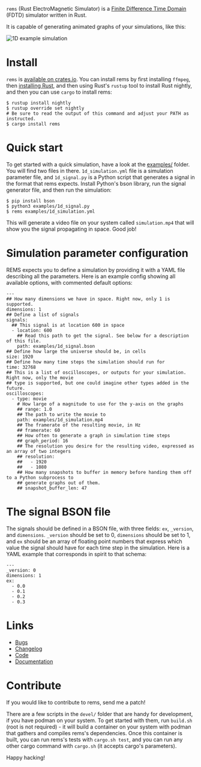 ```rems``` (Rust ElectroMagnetic Simulator) is a
[Finite Difference Time Domain](https://en.wikipedia.org/wiki/Finite-difference_time-domain_method)
(FDTD) simulator written in Rust.

It is capable of generating animated graphs of your simulations, like this:

![1D example simulation](https://user-images.githubusercontent.com/354506/80891137-14c73400-8c90-11ea-8ffb-af5c53f03a3a.gif)


# Install

```rems``` is [available on crates.io](https://crates.io/crates/rems). You can install rems by first
installing ```ffmpeg```, then [installing Rust](https://www.rust-lang.org/tools/install), and then
using Rust's ```rustup``` tool to install Rust nightly, and then you can use ```cargo``` to install
rems:

```
$ rustup install nightly
$ rustup override set nightly
# Be sure to read the output of this command and adjust your PATH as instructed.
$ cargo install rems
```


# Quick start

To get started with a quick simulation, have a look at the
[examples/](https://github.com/bowlofeggs/rems/blob/master/examples) folder. You will find two files
in there. ```1d_simulation.yml``` file is a simulation parameter file, and ```1d_signal.py``` is a
Python script that generates a signal in the format that rems expects. Install Python's bson
library, run the signal generator file, and then run the simulation:

```
$ pip install bson
$ python3 examples/1d_signal.py
$ rems examples/1d_simulation.yml
```

This will generate a video file on your system called ```simulation.mp4``` that will show you the
signal propagating in space. Good job!


# Simulation parameter configuration

REMS expects you to define a simulation by providing it with a YAML file describing all the
parameters. Here is an example config showing all available options, with commented default
options:

```
---
## How many dimensions we have in space. Right now, only 1 is supported.
dimensions: 1
## Define a list of signals
signals:
  ## This signal is at location 600 in space
  - location: 600
    ## Read this path to get the signal. See below for a description of this file.
    path: examples/1d_signal.bson
## Define how large the universe should be, in cells
size: 1920
## Define how many time steps the simulation should run for
time: 32768
## This is a list of oscilloscopes, or outputs for your simulation. Right now, only the movie
## type is supported, but one could imagine other types added in the future.
oscilloscopes:
  - type: movie
    # How large of a magnitude to use for the y-axis on the graphs
    ## range: 1.0
    ## The path to write the movie to
    path: examples/1d_simulation.mp4
    ## The framerate of the resulting movie, in Hz
    ## framerate: 60
    ## How often to generate a graph in simulation time steps
    ## graph_period: 16
    ## The resolution you desire for the resulting video, expressed as an array of two integers
    ## resolution:
    ##   - 1920
    ##   - 1080
    ## How many snapshots to buffer in memory before handing them off to a Python subprocess to
    ## generate graphs out of them.
    ## snapshot_buffer_len: 47
```

# The signal BSON file

The signals should be defined in a BSON file, with three fields: ```ex```, ```_version```, and
```dimensions```. ```_version``` should be set to 0, ```dimensions``` should be set to 1, and
```ex``` should be an array of floating point numbers that express which value the signal
should have for each time step in the simulation. Here is a YAML example that corresponds in
spirit to that schema:

```
---
_version: 0
dimensions: 1
ex:
  - 0.0
  - 0.1
  - 0.2
  - 0.3
```

# Links

* [Bugs](https://github.com/bowlofeggs/rems/issues)
* [Changelog](https://github.com/bowlofeggs/rems/blob/master/CHANGELOG.md)
* [Code](https://github.com/bowlofeggs/rems)
* [Documentation](https://docs.rs/rems)


# Contribute

If you would like to contribute to rems, send me a patch!

There are a few scripts in the ```devel/``` folder that are handy for development, if you have
podman on your system. To get started with them, run ```build.sh``` (root is not required) -
it will build a container on your system with podman that gathers and compiles rems's dependencies.
Once this container is built, you can run rems's tests with ```cargo.sh test```, and you can run
any other cargo command with ```cargo.sh``` (it accepts cargo's parameters).

Happy hacking!
